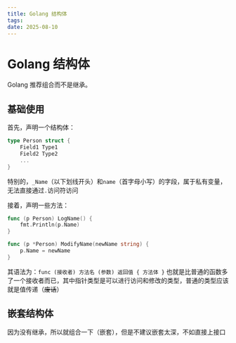 ```yaml
---
title: Golang 结构体
tags: 
date: 2025-08-10
---
```

# Golang 结构体

Golang 推荐组合而不是继承。

## 基础使用

首先，声明一个结构体：
```go
type Person struct {
    Field1 Type1
    Field2 Type2
    ...
}
```

特别的，`_Name`（以下划线开头）和`name`（首字母小写）的字段，属于私有变量，无法直接通过`.`访问符访问

接着，声明一些方法：
```go
func (p Person) LogName() {
    fmt.Println(p.Name)
}

func (p *Person) ModifyName(newName string) {
    p.Name = newName
}
```
其语法为：`func (接收者) 方法名 (参数) 返回值 { 方法体 }`
也就是比普通的函数多了一个接收者而已，其中指针类型是可以进行访问和修改的类型，普通的类型应该就是值传递（~~废话~~）

## 嵌套结构体

因为没有继承，所以就组合一下（嵌套），但是不建议嵌套太深，不如直接上接口
